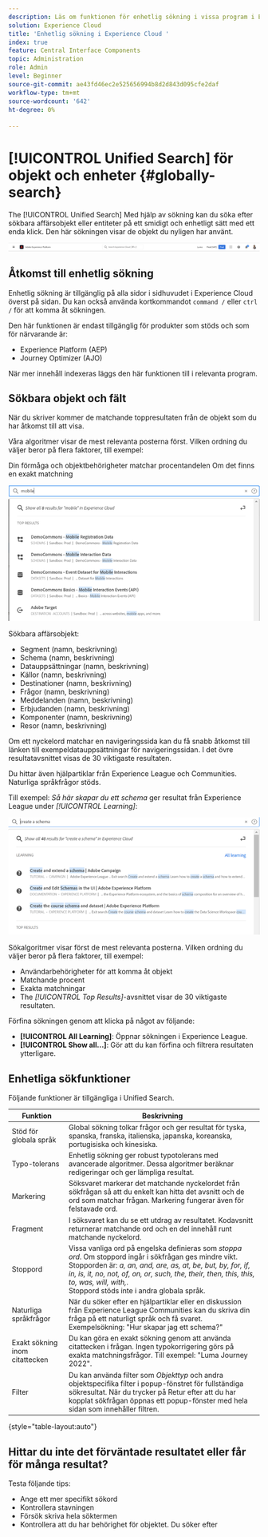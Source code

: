 ```yaml
---
description: Läs om funktionen för enhetlig sökning i vissa program i Experience Cloud.
solution: Experience Cloud
title: 'Enhetlig sökning i Experience Cloud '
index: true
feature: Central Interface Components
topic: Administration
role: Admin
level: Beginner
source-git-commit: ae43fd46ec2e525656994b8d2d843d095cfe2daf
workflow-type: tm+mt
source-wordcount: '642'
ht-degree: 0%

---
```



# [!UICONTROL Unified Search] för objekt och enheter {#globally-search}

The [!UICONTROL Unified Search] Med hjälp av sökning kan du söka efter sökbara affärsobjekt eller entiteter på ett smidigt och enhetligt sätt med ett enda klick. Den här sökningen visar de objekt du nyligen har använt.

![Sök globalt efter objekt och enheter](assets/platform-search.png)

## Åtkomst till enhetlig sökning

Enhetlig sökning är tillgänglig på alla sidor i sidhuvudet i Experience Cloud överst på sidan. Du kan också använda kortkommandot `command /` eller `ctrl /` för att komma åt sökningen.

Den här funktionen är endast tillgänglig för produkter som stöds och som för närvarande är:

* Experience Platform (AEP)
* Journey Optimizer (AJO)

När mer innehåll indexeras läggs den här funktionen till i relevanta program.

## Sökbara objekt och fält

När du skriver kommer de matchande toppresultaten från de objekt som du har åtkomst till att visa.

Våra algoritmer visar de mest relevanta posterna först. Vilken ordning du väljer beror på flera faktorer, till exempel:

Din förmåga och objektbehörigheter matchar procentandelen Om det finns en exakt matchning

![Enhetlig sökning i Experience Cloud](assets/unified-search-results.png)

Sökbara affärsobjekt:

* Segment (namn, beskrivning)
* Schema (namn, beskrivning)
* Datauppsättningar (namn, beskrivning)
* Källor (namn, beskrivning)
* Destinationer (namn, beskrivning)
* Frågor (namn, beskrivning)
* Meddelanden (namn, beskrivning)
* Erbjudanden (namn, beskrivning)
* Komponenter (namn, beskrivning)
* Resor (namn, beskrivning)

Om ett nyckelord matchar en navigeringssida kan du få snabb åtkomst till länken till exempeldatauppsättningar för navigeringssidan. I det övre resultatavsnittet visas de 30 viktigaste resultaten.

Du hittar även hjälpartiklar från Experience League och Communities. Naturliga språkfrågor stöds.

Till exempel: _Så här skapar du ett schema_ ger resultat från Experience League under _[!UICONTROL Learning]_:

![Enhetlig sökning i hjälpen för Experience Cloud](assets/unified-search-learning.png)

Sökalgoritmer visar först de mest relevanta posterna. Vilken ordning du väljer beror på flera faktorer, till exempel:

* Användarbehörigheter för att komma åt objekt
* Matchande procent
* Exakta matchningar
* The _[!UICONTROL Top Results]_-avsnittet visar de 30 viktigaste resultaten.

Förfina sökningen genom att klicka på något av följande:

* **[!UICONTROL All Learning]**: Öppnar sökningen i Experience League.
* **[!UICONTROL Show all...]**: Gör att du kan förfina och filtrera resultaten ytterligare.

## Enhetliga sökfunktioner

Följande funktioner är tillgängliga i Unified Search.

| Funktion | Beskrivning |
| ------- | ------- |
| Stöd för globala språk | Global sökning tolkar frågor och ger resultat för tyska, spanska, franska, italienska, japanska, koreanska, portugisiska och kinesiska. |
| Typo-tolerans | Enhetlig sökning ger robust typotolerans med avancerade algoritmer. Dessa algoritmer beräknar redigeringar och ger lämpliga resultat. |
| Markering | Söksvaret markerar det matchande nyckelordet från sökfrågan så att du enkelt kan hitta det avsnitt och de ord som matchar frågan. Markering fungerar även för felstavade ord. |
| Fragment | I söksvaret kan du se ett utdrag av resultatet. Kodavsnitt returnerar matchande ord och en del innehåll runt matchande nyckelord. |
| Stoppord | Vissa vanliga ord på engelska definieras som _stoppa ord_. Om stoppord ingår i sökfrågan ges mindre vikt. <br>Stopporden är: _a, an, and, are, as, at, be, but, by, for, if, in, is, it, no, not, of, on, or, such, the, their, then, this, this, to, was, will, with,_. <br>Stoppord stöds inte i andra globala språk. |
| Naturliga språkfrågor | När du söker efter en hjälpartiklar eller en diskussion från Experience League Communities kan du skriva din fråga på ett naturligt språk och få svaret. Exempelsökning: &quot;Hur skapar jag ett schema?&quot; |
| Exakt sökning inom citattecken | Du kan göra en exakt sökning genom att använda citattecken i frågan. Ingen typokorrigering görs på exakta matchningsfrågor. Till exempel: &quot;Luma Journey 2022&quot;. |
| Filter | Du kan använda filter som _Objekttyp_ och andra objektspecifika filter i popup-fönstret för fullständiga sökresultat. När du trycker på Retur efter att du har kopplat sökfrågan öppnas ett popup-fönster med hela sidan som innehåller filtren. |

{style=&quot;table-layout:auto&quot;}

## Hittar du inte det förväntade resultatet eller får för många resultat?

Testa följande tips:

* Ange ett mer specifikt sökord
* Kontrollera stavningen
* Försök skriva hela söktermen
* Kontrollera att du har behörighet för objektet. Du söker efter











